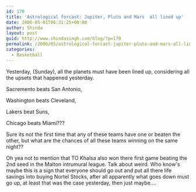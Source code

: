 ```yaml
---
id: 170
title: 'Astrological forcast: Jupiter, Pluto and Mars  all lined up'
date: 2006-05-01T06:31:25+00:00
author: Shinda
layout: post
guid: http://www.shindasingh.com/blog/?p=170
permalink: /2006/05/astrological-forcast-jupiter-pluto-and-mars-all-lined-up/
categories:
  - Basketball
---
```

Yesterday, (Sunday), all the planets must have been lined up, considering all the upsets that happened yesterday.

Sacremento beats San Antonio,
  
Washington beats Cleveland,
  
Lakers beat Suns,
  
Chicago beats Miami???

Sure its not the first time that any of these teams have one or beaten the other, but what are the chances of all these teams winning on the same night??

Oh yea not to mention that TO Khalsa also won there first game beating the 2nd seed in the Malton intrumural league. Talk about weird. Who know's maybe this is a sign that everyone should go out and put all there life savings into buying Nortel Stocks, after all apparently what goes down must go up, at least that was the case yesterday, then just maybe....